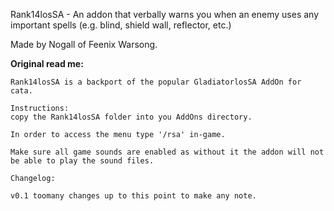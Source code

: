 Rank14losSA - An addon that verbally warns you when an enemy uses any important spells (e.g. blind, shield wall, reflector, etc.)

Made by Nogall of Feenix Warsong.


**Original read me:**

~~~~
Rank14losSA is a backport of the popular GladiatorlosSA AddOn for cata.

Instructions:
copy the Rank14losSA folder into you AddOns directory.

In order to access the menu type '/rsa' in-game.

Make sure all game sounds are enabled as without it the addon will not
be able to play the sound files.

Changelog:

v0.1 toomany changes up to this point to make any note.
~~~~


